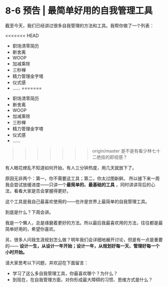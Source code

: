 # 8-6 预告 \| 最简单好用的自我管理工具

截至今天，我们已经讲过很多自我管理的方法和工具。我帮你做了一个列表：

<<<<<<< HEAD
- 职场清零简历
- 断舍离
- WOOP
- 加减乘除
- 三秒禅
- 精力管理金字塔
- 仪式感
- ……
=======
* 职场清零简历
* 断舍离
* WOOP
* 加减乘除
* 三秒禅
* 精力管理金字塔
* 仪式感
* ……

>>>>>>> origin/master
是不是有看少林七十二绝技的即视感？

有人眼花缭乱不知道如何开始，有人三分钟热度，用几天就放下了。

原因无非两个：第一，你不需要这工具；第二，你太过图新鲜。
所以接下来一周我会尝试放缓进度——只讲一个**最简单的、最基础的工具** ，同时讲讲背后的心法，看看大家是否会掌握得更好。


这个工具是我自己最喜欢使用的——也许是世界上最简单的自我管理工具。

到底是什么？下周会讲。

我是一个懒人，总是琢磨着更好的方法。所以最后我最喜欢用的方法，往往都是最简单好用的，希望你喜欢。

另，很多人问我生涯规划怎么做？明年我们会详细地展开讨论，但是有一点是重要的—— **设计一生，从设计一年开始；设计一年，从规划好每一天、管理好每一个小时开始。**

请大家思考以下问题，并欢迎在下面留言：

* 学习了这么多自我管理工具，你最喜欢哪个？为什么？
* 到现在，在自我管理方面，对你形成最大障碍的习惯、思维方式是什么？



